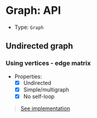# Graph: API
- Type: `Graph`

## Undirected graph
### Using vertices - edge matrix
- Properties:
    - [x] Undirected
    - [x] Simple/multigraph
    - [x] No self-loop

> [See implementation](./lib/undirected_graph/vertices_edges_graph.c)

<!-- 
## Using matrix vertices - vertices
- Properties:
    - Undirected/Directed(*) graph
    - Simple/Multigraph
    - Self-loop

(*): Not implement yet

> [See implementation](./lib/vertices_vertices_graph.c)

## Using list of adjacents
- Properties:
    - Directed/Undirected(*) graph
    - Simple/Multigraph
    - Self-loop

(*): Not implement yet

> [See implementation](./lib/list_adjacent_graph.c) -->
